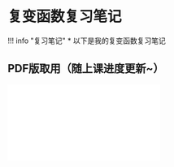 # 复变函数复习笔记

!!! info "复习笔记"
    * 以下是我的复变函数复习笔记

## PDF版取用（随上课进度更新~）
<object data="复变笔记Wbx.pdf" type="application/pdf" width="100%" height="800">
    <embed src="复变笔记Wbx.pdf" type="application/pdf" />
</object>